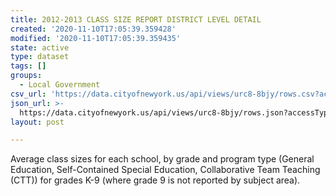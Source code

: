 ```yaml
---
title: 2012-2013 CLASS SIZE REPORT DISTRICT LEVEL DETAIL
created: '2020-11-10T17:05:39.359428'
modified: '2020-11-10T17:05:39.359435'
state: active
type: dataset
tags: []
groups:
  - Local Government
csv_url: 'https://data.cityofnewyork.us/api/views/urc8-8bjy/rows.csv?accessType=DOWNLOAD'
json_url: >-
  https://data.cityofnewyork.us/api/views/urc8-8bjy/rows.json?accessType=DOWNLOAD
layout: post

---
```

Average class sizes for each school, by grade and program type (General Education, Self-Contained Special Education, Collaborative Team Teaching (CTT)) for grades K-9 (where grade 9 is not reported by subject area).

